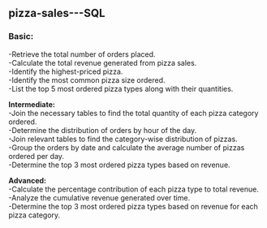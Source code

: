 ## pizza-sales---SQL

### Basic:    
-Retrieve the total number of orders placed.  
-Calculate the total revenue generated from pizza sales.  
-Identify the highest-priced pizza.  
-Identify the most common pizza size ordered.  
-List the top 5 most ordered pizza types along with their quantities.  


**Intermediate:**   
-Join the necessary tables to find the total quantity of each pizza category ordered.  
-Determine the distribution of orders by hour of the day.  
-Join relevant tables to find the category-wise distribution of pizzas.  
-Group the orders by date and calculate the average number of pizzas ordered per day.  
-Determine the top 3 most ordered pizza types based on revenue.  

**Advanced:**  
-Calculate the percentage contribution of each pizza type to total revenue.  
-Analyze the cumulative revenue generated over time.  
-Determine the top 3 most ordered pizza types based on revenue for each pizza category.  
